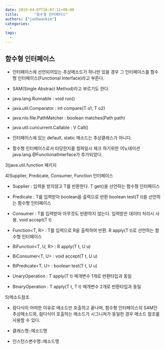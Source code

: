 ```yaml
---
date: 2019-04-07T16:07:11+09:00
title:       "함수형 인터페이스"
authors: ["junhwankim"]
categories:
  -
tags:
  -
---
```


## 함수형 인터페이스

- 인터페이스에 선언되어있는 추상메소드가 하나만 있을 경우 그 인터페이스를 함수형 인터페이스(Functional Interface)라고 부른다.

- SAM(Single Abstract Method)라고 부르기도 한다.

- java.lang.Runnable : void run()

- java.util.Comparator<T> : int compare(T o1, T o2)

- java.nio.file.PathMatcher : boolean matches(Path path)

- java.util.cuncurrent.Callable<V> : V Call()

- 인터페이스에 있는 default, static 메소드는 추상클래스가 아니다.

- 함수형 인터페이스로서 타당한지를 컴파일시 체크 하기위한 어노테이션 java.lang.@FunctionalInterface가 추가되었다.

3)java.util.function 패키지



4)Supplier, Predicate, Consumer, Function 인터페이스

- Supplier<T> : 입력을 받지않고 T를 반환한다. T get()을 선언하는 함수형 인터페이스

- Predicate<T> : T를 입력받아 boolean을 출력으로 반환 boolean test(T t)을 선언하는 함수형 인터페이스

- Consumer<T> : T를 입력받아 아무것도 반환하지 않는다. 입력받은 데이터 처리시 사용. void accept(T t)

- Function<T, R> : T를 입력으로 R을 출력하여 반환. R apply(T t)로 선언하는 함수형 인터페이스 

- BiFunction<T, U, R> : R apply(T t, U u)

- BiConsumer<T, U> : void accept(T t, U u)

- BiPredicate<T, U> : boolean test(T t, U u)

- UnaryOperation<T> : T apply(T t) 매개변수 1개로 반환타입과 동일

- BinaryOperation<T> : T apply(T t, T t) 매개변수 2개로 반환타입과 동일



5)메소드참조

- 람다식이 어떠한 이유로 메소드만 호출하고 끝나며, 함수형 인터페이스의 SAM인 추상메소드와, 람다식이 호출하는 메소드가 시그니쳐가 동일한 경우 메소드 참조를 사용할 수 있다.

- 클래스명::메소드명

- 인스턴스변수명::메소드명

